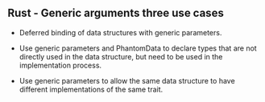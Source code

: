 ## Rust - Generic arguments three use cases

* Deferred binding of data structures with generic parameters.


* Use generic parameters and PhantomData to declare types that are not directly used in the data structure, but need to be used in the implementation process.

* Use generic parameters to allow the same data structure to have different implementations of the same trait.